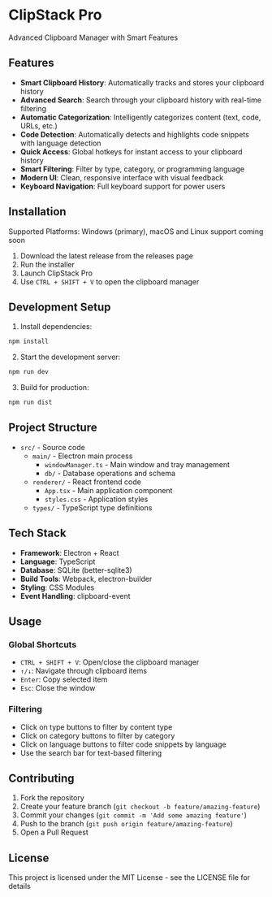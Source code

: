 # ClipStack Pro

Advanced Clipboard Manager with Smart Features

## Features

- **Smart Clipboard History**: Automatically tracks and stores your clipboard history
- **Advanced Search**: Search through your clipboard history with real-time filtering
- **Automatic Categorization**: Intelligently categorizes content (text, code, URLs, etc.)
- **Code Detection**: Automatically detects and highlights code snippets with language detection
- **Quick Access**: Global hotkeys for instant access to your clipboard history
- **Smart Filtering**: Filter by type, category, or programming language
- **Modern UI**: Clean, responsive interface with visual feedback
- **Keyboard Navigation**: Full keyboard support for power users

## Installation

Supported Platforms: Windows (primary), macOS and Linux support coming soon

1. Download the latest release from the releases page
2. Run the installer
3. Launch ClipStack Pro
4. Use `CTRL + SHIFT + V` to open the clipboard manager

## Development Setup

1. Install dependencies:
```bash
npm install
```

2. Start the development server:
```bash
npm run dev
```

3. Build for production:
```bash
npm run dist
```

## Project Structure

- `src/` - Source code
  - `main/` - Electron main process
    - `windowManager.ts` - Main window and tray management
    - `db/` - Database operations and schema
  - `renderer/` - React frontend code
    - `App.tsx` - Main application component
    - `styles.css` - Application styles
  - `types/` - TypeScript type definitions

## Tech Stack

- **Framework**: Electron + React
- **Language**: TypeScript
- **Database**: SQLite (better-sqlite3)
- **Build Tools**: Webpack, electron-builder
- **Styling**: CSS Modules
- **Event Handling**: clipboard-event

## Usage

### Global Shortcuts
- `CTRL + SHIFT + V`: Open/close the clipboard manager
- `↑/↓`: Navigate through clipboard items
- `Enter`: Copy selected item
- `Esc`: Close the window

### Filtering
- Click on type buttons to filter by content type
- Click on category buttons to filter by category
- Click on language buttons to filter code snippets by language
- Use the search bar for text-based filtering

## Contributing

1. Fork the repository
2. Create your feature branch (`git checkout -b feature/amazing-feature`)
3. Commit your changes (`git commit -m 'Add some amazing feature'`)
4. Push to the branch (`git push origin feature/amazing-feature`)
5. Open a Pull Request

## License

This project is licensed under the MIT License - see the LICENSE file for details
